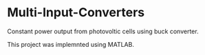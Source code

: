 # Multi-Input-Converters
Constant power output from photovoltic cells using buck converter.

This project was implemnted using MATLAB.
